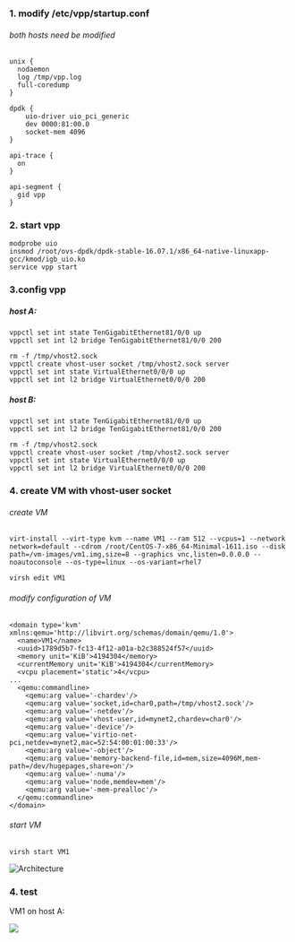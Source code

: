 ### 1. modify /etc/vpp/startup.conf

###### both hosts need be modified
```
unix {
  nodaemon
  log /tmp/vpp.log
  full-coredump
}

dpdk {
    uio-driver uio_pci_generic
    dev 0000:81:00.0
    socket-mem 4096
}

api-trace {
  on
}

api-segment {
  gid vpp
}
```

### 2. start vpp
```
modprobe uio
insmod /root/ovs-dpdk/dpdk-stable-16.07.1/x86_64-native-linuxapp-gcc/kmod/igb_uio.ko
service vpp start
```

### 3.config vpp

##### host A: 

```
vppctl set int state TenGigabitEthernet81/0/0 up
vppctl set int l2 bridge TenGigabitEthernet81/0/0 200

rm -f /tmp/vhost2.sock
vppctl create vhost-user socket /tmp/vhost2.sock server
vppctl set int state VirtualEthernet0/0/0 up
vppctl set int l2 bridge VirtualEthernet0/0/0 200
```
##### host B:

```
vppctl set int state TenGigabitEthernet81/0/0 up
vppctl set int l2 bridge TenGigabitEthernet81/0/0 200

rm -f /tmp/vhost2.sock
vppctl create vhost-user socket /tmp/vhost2.sock server
vppctl set int state VirtualEthernet0/0/0 up
vppctl set int l2 bridge VirtualEthernet0/0/0 200
```



### 4. create VM with vhost-user socket

###### create VM
```
virt-install --virt-type kvm --name VM1 --ram 512 --vcpus=1 --network network=default --cdrom /root/CentOS-7-x86_64-Minimal-1611.iso --disk path=/vm-images/vm1.img,size=8 --graphics vnc,listen=0.0.0.0 --noautoconsole --os-type=linux --os-variant=rhel7

virsh edit VM1
```

###### modify configuration of VM
```
<domain type='kvm' xmlns:qemu='http://libvirt.org/schemas/domain/qemu/1.0'>
  <name>VM1</name>
  <uuid>1789d5b7-fc13-4f12-a01a-b2c388524f57</uuid>
  <memory unit='KiB'>4194304</memory>
  <currentMemory unit='KiB'>4194304</currentMemory>
  <vcpu placement='static'>4</vcpu>
...
  <qemu:commandline>
    <qemu:arg value='-chardev'/>
    <qemu:arg value='socket,id=char0,path=/tmp/vhost2.sock'/>
    <qemu:arg value='-netdev'/>
    <qemu:arg value='vhost-user,id=mynet2,chardev=char0'/>
    <qemu:arg value='-device'/>
    <qemu:arg value='virtio-net-pci,netdev=mynet2,mac=52:54:00:01:00:33'/>
    <qemu:arg value='-object'/>
    <qemu:arg value='memory-backend-file,id=mem,size=4096M,mem-path=/dev/hugepages,share=on'/>
    <qemu:arg value='-numa'/>
    <qemu:arg value='node,memdev=mem'/>
    <qemu:arg value='-mem-prealloc'/>
  </qemu:commandline>
</domain>
```

###### start VM
```
virsh start VM1
```

![Architecture](http://oc15i8gxi.bkt.clouddn.com//vpp/vm-vpp-vm/connect-vm-without-vxlan.PNG)


### 4. test

VM1 on host A:

![](http://oc15i8gxi.bkt.clouddn.com//vpp/vm-vpp-vm/VM-vpp-vxlan-vpp-VM-iperf.PNG)
